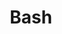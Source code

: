 ---
description: 'Bash is a programming language and shell for UNIX systems. It provides a number of commonly used functions, as well as file specific operators.'
keywords: ["bash","shell","programming","language"]
license: '[CC BY-ND 4.0](https://creativecommons.org/licenses/by-nd/4.0)'
title: Bash
published: 2019-10-09
show_in_lists: true
aliases: ['/development/bash/']
contributors: ["Linode"]
---